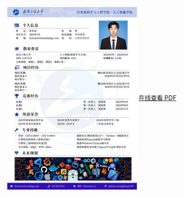 <img src="./resume.png" alt="简历" width="300" align="center" />
<a href="./resume.pdf" target="_blank">在线查看 PDF</a>